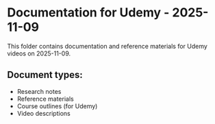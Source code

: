 # Documentation for Udemy - 2025-11-09

This folder contains documentation and reference materials for Udemy videos on 2025-11-09.

## Document types:
- Research notes
- Reference materials
- Course outlines (for Udemy)
- Video descriptions

